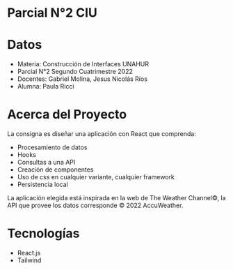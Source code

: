 # Parcial N°2 CIU 

# Datos
- Materia: Construcción de Interfaces UNAHUR
- Parcial N°2 Segundo Cuatrimestre 2022
- Docentes: Gabriel Molina, Jesus Nicolás Ríos
- Alumna: Paula Ricci

# Acerca del Proyecto
La consigna es diseñar una aplicación con React que comprenda:
- Procesamiento de datos
- Hooks
- Consultas a una API
- Creación de componentes
- Uso de css en cualquier variante, cualquier framework
- Persistencia local

La aplicación elegida está inspirada en la web de The Weather Channel©, la API que provee los datos corresponde © 2022 AccuWeather.

# Tecnologías
- React.js
- Tailwind
